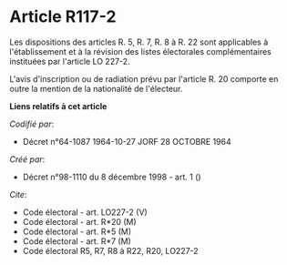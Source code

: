 # Article R117-2

Les dispositions des articles R. 5, R. 7, R. 8 à R. 22 sont applicables à l'établissement et à la révision des listes
électorales complémentaires instituées par l'article LO 227-2.

L'avis d'inscription ou de radiation prévu par l'article R. 20 comporte en outre la mention de la nationalité de l'électeur.

**Liens relatifs à cet article**

_Codifié par_:

  - Décret n°64-1087 1964-10-27 JORF 28 OCTOBRE 1964

_Créé par_:

  - Décret n°98-1110 du 8 décembre 1998 - art. 1 ()

_Cite_:

  - Code électoral - art. LO227-2 (V)
  - Code électoral - art. R*20 (M)
  - Code électoral - art. R*5 (M)
  - Code électoral - art. R*7 (M)
  - Code électoral R5, R7, R8 à R22, R20, LO227-2
